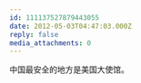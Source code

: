 ```yaml
---
id: 111137527879443055
date: 2012-05-03T04:47:03.000Z
reply: false
media_attachments: 0
---
```


中国最安全的地方是美国大使馆。

